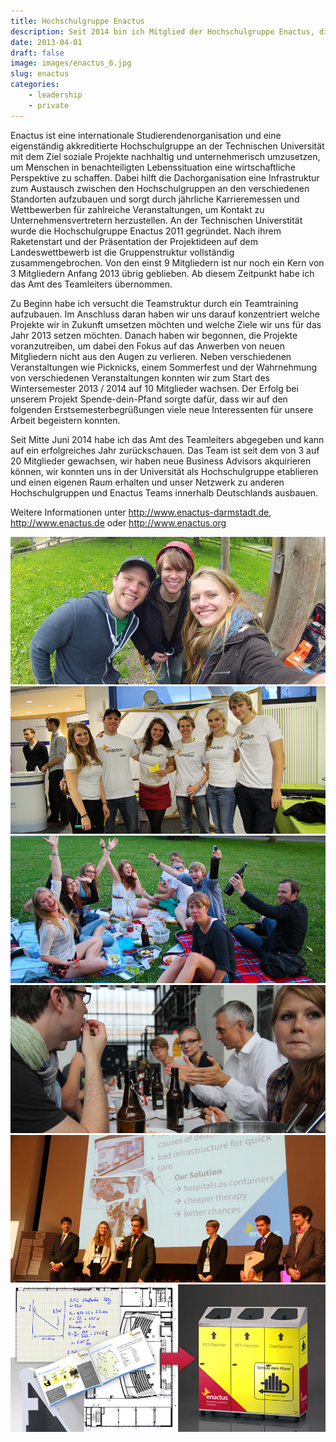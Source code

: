 ```yaml
---
title: Hochschulgruppe Enactus
description: Seit 2014 bin ich Mitglied der Hochschulgruppe Enactus, die das Ziel verfolgt soziale Projekte nachhaltig und unternehmerisch umzusetzen, um Menschen in benachteiligten Lebenssituation eine wirtschaftliche Perspektive zu schaffen.
date: 2013-04-01
draft: false
image: images/enactus_6.jpg
slug: enactus
categories:
    - leadership
    - private
---
```


Enactus ist eine internationale Studierendenorganisation und eine eigenständig akkreditierte Hochschulgruppe an der Technischen Universität mit dem Ziel soziale Projekte nachhaltig und unternehmerisch umzusetzen, um Menschen in benachteiligten Lebenssituation eine wirtschaftliche Perspektive zu schaffen. Dabei hilft die Dachorganisation eine Infrastruktur zum Austausch zwischen den Hochschulgruppen an den verschiedenen Standorten aufzubauen und sorgt durch jährliche Karrieremessen und Wettbewerben für zahlreiche Veranstaltungen, um Kontakt zu Unternehmensvertretern herzustellen.
An der Technischen Universtität wurde die Hochschulgruppe Enactus 2011 gegründet. Nach ihrem Raketenstart und der Präsentation der Projektideen auf dem Landeswettbewerb ist die Gruppenstruktur vollständig zusammengebrochen. Von den einst 9 Mitgliedern ist nur noch ein Kern von 3 Mitgliedern Anfang 2013 übrig geblieben. Ab diesem Zeitpunkt habe ich das Amt des Teamleiters übernommen.

Zu Beginn habe ich versucht die Teamstruktur durch ein Teamtraining aufzubauen. Im Anschluss daran haben wir uns darauf konzentriert welche Projekte wir in Zukunft umsetzen möchten und welche Ziele wir uns für das Jahr 2013 setzen möchten. Danach haben wir begonnen, die Projekte voranzutreiben, um dabei den Fokus auf das Anwerben von neuen Mitgliedern nicht aus den Augen zu verlieren. Neben verschiedenen Veranstaltungen wie Picknicks, einem Sommerfest und der Wahrnehmung von verschiedenen Veranstaltungen konnten wir zum Start des Wintersemester 2013 / 2014 auf 10 Mitglieder wachsen. Der Erfolg bei unserem Projekt Spende-dein-Pfand sorgte dafür, dass wir auf den folgenden Erstsemesterbegrüßungen viele neue Interessenten für unsere Arbeit begeistern konnten.

Seit Mitte Juni 2014 habe ich das Amt des Teamleiters abgegeben und kann auf ein erfolgreiches Jahr zurückschauen. Das Team ist seit dem von 3 auf 20 Mitglieder gewachsen, wir haben neue Business Advisors akquirieren können, wir konnten uns in der Universität als Hochschulgruppe etablieren und einen eigenen Raum erhalten und unser Netzwerk zu anderen Hochschulgruppen und Enactus Teams innerhalb Deutschlands ausbauen.

Weitere Informationen unter http://www.enactus-darmstadt.de, http://www.enactus.de oder http://www.enactus.org

![](images/enactus_1.jpg)
![](images/enactus_2.jpg)
![](images/enactus_3.jpg)
![](images/enactus_4.jpg)
![](images/enactus_5.jpg)
![](images/enactus_6.jpg)
